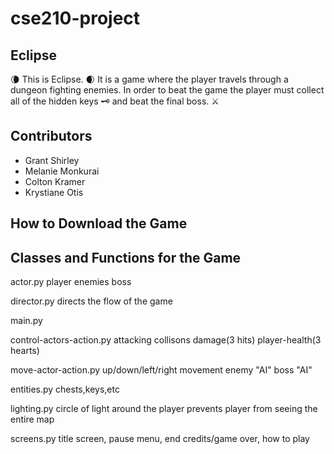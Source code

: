 # cse210-project
## Eclipse
:waning_crescent_moon: This is Eclipse. :waxing_crescent_moon: It is a game where the player travels through a dungeon fighting enemies. 
In order to beat the game the player must collect all of the hidden keys :old_key: and beat the final boss. :crossed_swords:

## Contributors
* Grant Shirley
* Melanie Monkurai
* Colton Kramer
* Krystiane Otis

## How to Download the Game


## Classes and Functions for the Game
actor.py
	player
	enemies
	boss

director.py
	directs the flow of the game

main.py


control-actors-action.py
	attacking
	collisons
	damage(3 hits)
	player-health(3 hearts)

move-actor-action.py
	up/down/left/right movement
	enemy "AI"
	boss "AI"

entities.py
	chests,keys,etc

lighting.py
	circle of light around the player
	prevents player from seeing the entire map

screens.py
	title screen, pause menu, end credits/game over, how to play

	
